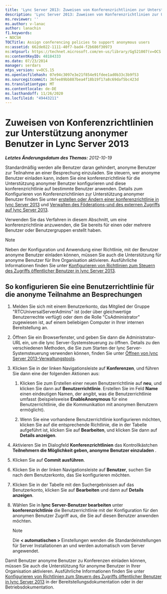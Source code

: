 ```yaml
---
title: 'Lync Server 2013: Zuweisen von Konferenzrichtlinien zur Unterstützung anonymer Benutzer'
description: 'Lync Server 2013: Zuweisen von Konferenzrichtlinien zur Unterstützung anonymer Benutzer.'
ms.reviewer: ''
ms.author: v-lanac
author: lanachin
f1.keywords:
- NOCSH
TOCTitle: Assign conferencing policies to support anonymous users
ms:assetid: 662de022-1111-40f7-bad4-f2b686f30973
ms:mtpsurl: https://technet.microsoft.com/en-us/library/Gg521007(v=OCS.15)
ms:contentKeyID: 48184333
ms.date: 07/23/2014
manager: serdars
mtps_version: v=OCS.15
ms.openlocfilehash: 07e94c3097e3e21f854e91fdee1ad0b33c3b9f53
ms.sourcegitcommit: 36fee89bb887bea4f18b19f17a8c69daf5bc423d
ms.translationtype: MT
ms.contentlocale: de-DE
ms.lasthandoff: 11/26/2020
ms.locfileid: "49443211"
---
```

# <a name="assign-conferencing-policies-to-support-anonymous-users-in-lync-server-2013"></a>Zuweisen von Konferenzrichtlinien zur Unterstützung anonymer Benutzer in Lync Server 2013

<div data-xmlns="http://www.w3.org/1999/xhtml">

<div class="topic" data-xmlns="http://www.w3.org/1999/xhtml" data-msxsl="urn:schemas-microsoft-com:xslt" data-cs="https://msdn.microsoft.com/">

<div data-asp="https://msdn2.microsoft.com/asp">



</div>

<div id="mainSection">

<div id="mainBody">

<span> </span>

_**Letztes Änderungsdatum des Themas:** 2012-10-19_

Standardmäßig werden alle Benutzer daran gehindert, anonyme Benutzer zur Teilnahme an einer Besprechung einzuladen. Sie steuern, wer anonyme Benutzer einladen kann, indem Sie eine konferenzrichtlinie für die Unterstützung anonymer Benutzer konfigurieren und diese konferenzrichtlinie auf bestimmte Benutzer anwenden. Details zum Konfigurieren von Konferenzrichtlinien zur Unterstützung anonymer Benutzer finden Sie unter [erstellen oder Ändern einer konferenzrichtlinie in lync Server 2013](lync-server-2013-create-or-modify-a-conferencing-policy.md) und [Verwalten des Föderations-und des externen Zugriffs auf lync Server 2013](lync-server-2013-managing-federation-and-external-access-to-lync-server-2013.md).

Verwenden Sie das Verfahren in diesem Abschnitt, um eine konferenzrichtlinie anzuwenden, die Sie bereits für einen oder mehrere Benutzer oder Benutzergruppen erstellt haben.

<div>


> [!NOTE]  
> Neben der Konfiguration und Anwendung einer Richtlinie, mit der Benutzer anonyme Benutzer einladen können, müssen Sie auch die Unterstützung für anonyme Benutzer für Ihre Organisation aktivieren. Ausführliche Informationen finden Sie unter <A href="lync-server-2013-configure-policies-to-control-public-user-access.md">Konfigurieren von Richtlinien zum Steuern des Zugriffs öffentlicher Benutzer in lync Server 2013</A>.



</div>

<div>

## <a name="to-configure-a-user-policy-for-anonymous-participation-in-meetings"></a>So konfigurieren Sie eine Benutzerrichtlinie für die anonyme Teilnahme an Besprechungen

1.  Melden Sie sich mit einem Benutzerkonto, das Mitglied der Gruppe "RTCUniversalServerAdmins" ist (oder über gleichwertige Benutzerrechte verfügt) oder dem die Rolle "CsAdministrator" zugewiesen ist, auf einem beliebigen Computer in Ihrer internen Bereitstellung an.

2.  Öffnen Sie ein Browserfenster, und geben Sie dann die Administrator-URL ein, um die lync Server-Systemsteuerung zu öffnen. Details zu den verschiedenen Methoden, die Sie zum Starten der lync Server-Systemsteuerung verwenden können, finden Sie unter [Öffnen von lync Server 2013-Verwaltungstools](lync-server-2013-open-lync-server-administrative-tools.md).

3.  Klicken Sie in der linken Navigationsleiste auf **Konferenzen**, und führen Sie dann eine der folgenden Aktionen aus:
    
    1.  Klicken Sie zum Erstellen einer neuen Benutzerrichtlinie auf **neu**, und klicken Sie dann auf **Benutzerrichtlinie**. Erstellen Sie im Feld **Name** einen eindeutigen Namen, der angibt, was die Benutzerrichtlinie umfasst (beispielsweise **EnableAnonymous** für eine Benutzerrichtlinie, die die Kommunikation mit anonymen Benutzern ermöglicht).
    
    2.  Wenn Sie eine vorhandene Benutzerrichtlinie konfigurieren möchten, klicken Sie auf die entsprechende Richtlinie, die in der Tabelle aufgeführt ist, klicken Sie auf **Bearbeiten**, und klicken Sie dann auf **Details anzeigen**.

4.  Aktivieren Sie im Dialogfeld **Konferenzrichtlinien** das Kontrollkästchen **Teilnehmern die Möglichkeit geben, anonyme Benutzer einzuladen** .

5.  Klicken Sie auf **Commit ausführen**.

6.  Klicken Sie in der linken Navigationsleiste auf **Benutzer**, suchen Sie nach dem Benutzerkonto, das Sie konfigurieren möchten.

7.  Klicken Sie in der Tabelle mit den Suchergebnissen auf das Benutzerkonto, klicken Sie auf **Bearbeiten** und dann auf **Details anzeigen**.

8.  Wählen Sie in **lync Server-Benutzer bearbeiten** unter **konferenzrichtlinie** die Benutzerrichtlinie mit der Konfiguration für den anonymen Benutzer Zugriff aus, die Sie auf diesen Benutzer anwenden möchten.
    
    <div>
    

    > [!NOTE]  
    > Die <STRONG> &lt; automatischen &gt; </STRONG> Einstellungen wenden die Standardeinstellungen für Server Installationen an und werden automatisch vom Server angewendet.

    
    </div>

Damit Benutzer anonyme Benutzer zu Konferenzen einladen können, müssen Sie auch die Unterstützung für anonyme Benutzer in Ihrer Organisation aktivieren. Ausführliche Informationen finden Sie unter [Konfigurieren von Richtlinien zum Steuern des Zugriffs öffentlicher Benutzer in lync Server 2013](lync-server-2013-configure-policies-to-control-public-user-access.md) in der Bereitstellungsdokumentation oder in der Betriebsdokumentation.

</div>

</div>

<span> </span>

</div>

</div>

</div>

